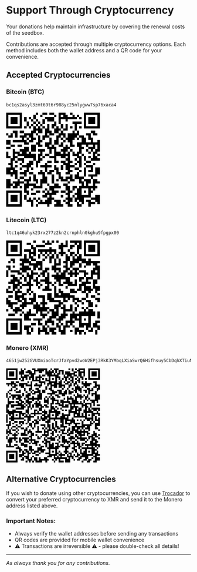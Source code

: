 # Support Through Cryptocurrency

Your donations help maintain infrastructure by covering the renewal costs of the seedbox.

Contributions are accepted through multiple cryptocurrency options. Each method includes both the wallet address and a QR code for your convenience.

## Accepted Cryptocurrencies

### Bitcoin (BTC)

```
bc1qs2asyl3zmt69t6r988yc25nlygww7sp76xaca4
```

![Bitcoin QR Code](https://github.com/GOG-Games-com/wallet-addresses/blob/main/images/bitcoin.png)

### Litecoin (LTC)

```
ltc1q46uhyk23rx277z2kn2crnphln0kghu9fpgpx00
```

![Litcoin QR Code](https://github.com/GOG-Games-com/wallet-addresses/blob/main/images/litecoin)

### Monero (XMR)

```
4651jw252GVUXmiaoTcrJfaYpvd2woW2EPj3RkK3YMbqLXiaSwrQ6Hifhsuy5CbDqhXTiuNdE7ozRG9qLEwSvwhUE55jviQ
```

![Monero QR Code](https://github.com/GOG-Games-com/wallet-addresses/blob/main/images/monero.png)

## Alternative Cryptocurrencies

If you wish to donate using other cryptocurrencies, you can use [Trocador](https://trocador.app) to convert your preferred cryptocurrency to XMR and send it to the Monero address listed above.

### Important Notes:

- Always verify the wallet addresses before sending any transactions
- QR codes are provided for mobile wallet convenience
- :warning: Transactions are irreversible :warning: - please double-check all details!

---

_As always thank you for any contributions._
